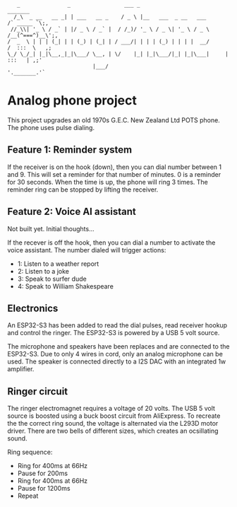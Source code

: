 ```
   _               _                 ___ _                             _______
  /_\  _ __   __ _| | ___   __ _    / _ \ |__   ___  _ __   ___      /` _____ `\;,
 //_\\| '_ \ / _` | |/ _ \ / _` |  / /_)/ '_ \ / _ \| '_ \ / _ \    /__(^===^)__\';,
/  _  \ | | | (_| | | (_) | (_| | / ___/| | | | (_) | | | |  __/      /  :::  \   ,;
\_/ \_/_| |_|\__,_|_|\___/ \__, | \/    |_| |_|\___/|_| |_|\___|     |   :::   | ,;'
                           |___/                                     '._______.'`
```
# Analog phone project

This project upgrades an old 1970s G.E.C. New Zealand Ltd POTS phone. The phone uses pulse dialing.

## Feature 1: Reminder system

If the receiver is on the hook (down), then you can dial number between 1 and 9. This will set a reminder for that number of minutes. 0 is a reminder for 30 seconds. When the time is up, the phone will ring 3 times.  The reminder ring can be stopped by lifting the receiver.

## Feature 2: Voice AI assistant

Not built yet. Initial thoughts...

If the recever is off the hook, then you can dial a number to activate the voice assistant. The number dialed will trigger actions:
- 1: Listen to a weather report
- 2: Listen to a joke
- 3: Speak to surfer dude
- 4: Speak to William Shakespeare

## Electronics

An ESP32-S3 has been added to read the dial pulses, read receiver hookup and control the ringer. The ESP32-S3 is powered by a USB 5 volt source. 

The microphone and speakers have been replaces and are connected to the ESP32-S3. Due to only 4 wires in cord, only an analog microphone can be used. The speaker is connected directly to a I2S DAC with an integrated 1w amplifier.

## Ringer circuit

The ringer electromagnet requires a voltage of 20 volts. The USB 5 volt source is boosted using a buck boost circuit from AliExpress. To recreate the the correct ring sound, the voltage is alternated via the L293D motor driver. There are two bells of different sizes, which creates an ocsillating sound.

Ring sequence:
- Ring for 400ms at 66Hz
- Pause for 200ms
- Ring for 400ms at 66Hz
- Pause for 1200ms
- Repeat